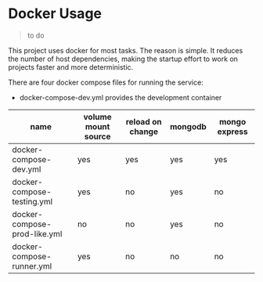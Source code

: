 # Docker Usage

> to do
> 
This project uses docker for most tasks. The reason is simple. It reduces the number of host dependencies, making the startup effort to work on projects faster and more deterministic.

There are four docker compose files for running the service:

- docker-compose-dev.yml provides the development container




| name | volume mount source | reload on change | mongodb | mongo express |
|---|---|---|---|---|
| docker-compose-dev.yml | yes | yes | yes | yes |
| docker-compose-testing.yml | yes | no | yes | no |
| docker-compose-prod-like.yml | no | no | yes | no |
| docker-compose-runner.yml | yes | no | no | no |
